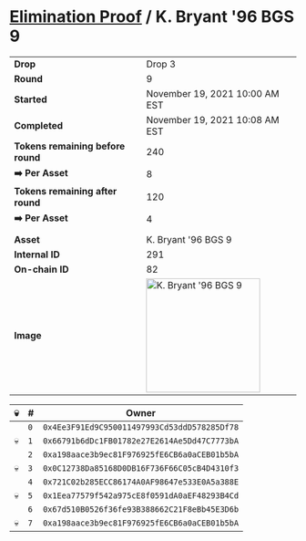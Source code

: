 # [Elimination Proof](./readme.md) / K. Bryant &#039;96 BGS 9

|||
|---|---|
| **Drop** | Drop 3 |
| **Round** | 9 |
| **Started** | November 19, 2021 10:00 AM EST |
| **Completed** | November 19, 2021 10:08 AM EST |
| **Tokens remaining before round** | 240 |
| **➡️ Per Asset** | 8 |
| **Tokens remaining after round** | 120 |
| **➡️ Per Asset** | 4 |
| | |
| **Asset** | K. Bryant &#039;96 BGS 9 |
| **Internal ID** | 291 |
| **On-chain ID** | 82 |
| **Image** | <img src="https://tcdn.blokpax.com/94d9199b-dc41-4c06-9fa5-645d34b46ced/120bb77ffe9b205d1f02e81d3309060ab4e65250f17306e13e70390b934c5e8e.jpg" height="200" alt="K. Bryant &#039;96 BGS 9" /> |


| 💀 | # | Owner |
| --- | --- | --- |
|  | `0` | `0x4Ee3F91Ed9C950011497993Cd53ddD578285Df78` |
| 💀 | `1` | `0x66791b6dDc1FB01782e27E2614Ae5Dd47C7773bA` |
|  | `2` | `0xa198aace3b9ec81F976925fE6CB6a0aCEB01b5bA` |
| 💀 | `3` | `0x0C12738Da85168D0DB16F736F66C05cB4D4310f3` |
|  | `4` | `0x721C02b285ECC86174A0AF98647e533E0A5a388E` |
| 💀 | `5` | `0x1Eea77579f542a975cE8f0591dA0aEF48293B4Cd` |
|  | `6` | `0x67d510B0526f36fe93B388662C21F8eBb45E3D6b` |
| 💀 | `7` | `0xa198aace3b9ec81F976925fE6CB6a0aCEB01b5bA` |
